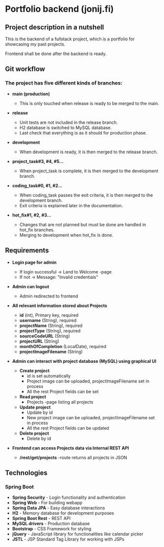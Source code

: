 # Portfolio backend (jonij.fi)
## Project description in a nutshell

This is the backend of a fullstack project, which is a portfolio for showcasing my past projects.

Frontend shall be done after the backend is ready.

## Git workflow

### The project has five different kinds of branches:
- **main (production)**
  - This is only touched when release is ready to be merged to the main.
  
  
- **release**
  - Unit tests are  not included in the release branch.
  - H2 database is switched to MySQL database.
  - Last check that everything is as it should for production phase.
  
  
- **development**
  - When development is ready, it is then merged to the release branch.
  
  
- **project_task#3, #4, #5...**
  - When project_task is complete, it is then merged to the development branch.
  
  
- **coding_task#0, #1, #2...**
  - When coding_task passes the exit criteria, it is then merged to the development branch.
  - Exit criteria is explained later in the documentation.
  
  
- **hot_fix#1, #2, #3...**
  - Changes that are not planned but must be done are handled in hot_fix branches.
  - Merging to development when hot_fix is done.
  

## Requirements

- **Login page for admin**
  - If login successful &rarr; Land to Welcome -page
  - If not &rarr; Message: "Invalid credentials"


- **Admin can logout**
  - Admin redirected to frontend


- **All relevant information stored about Projects**
  - **id** (int), Primary key, required
  - **username** (String), required
  - **projectName** (String), required
  - **projectType** (String), required
  - **sourceCodeURL** (String)
  - **projectURL** (String)
  - **monthOfCompletion** (LocalDate), required
  - **projectImageFilename** (String)


- **Admin can interact with project database (MySQL) using graphical UI** 
  - **Create project**
    - id is set automatically
    - Project image can be uploaded, projectImageFilename set in process
    - All the rest Project fields can be set
  - **Read project**
    - Projects -page listing all projects
  - **Update project**
    - Update by id
    - New project image can be uploaded, projectImageFilename set in process
    - All the rest Project fields can be updated
  - **Delete project**
    - Delete by id


- **Frontend can access Projects data via Internal REST API**
  - **/rest/get/projects** -route returns all projects in JSON


## Technologies

### Spring Boot
- **Spring Security** - Login functionality and authentication
- **Spring Web** - For building webapp
- **Spring Data JPA** - Easy database interactions
- **H2** - Memory database for development purposes
- **Spring Boot Rest** - REST API
- **MySQL drivers** - Production database
- **Bootstrap** - CSS Framework for styling
- **jQuery** - JavaScript library for functionalities like calendar picker
- **JSTL** - JSP Standard Tag Library for working with JSPs


